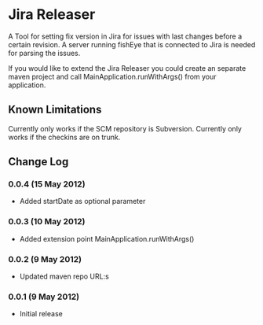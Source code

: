 Jira Releaser
=========================

A Tool for setting fix version in Jira for issues with last changes before a certain revision.
A server running fishEye that is connected to Jira is needed for parsing the issues.

If you would like to extend the Jira Releaser you could create an separate maven project and call
MainApplication.runWithArgs() from your application.

Known Limitations
-----------------
Currently only works if the SCM repository is Subversion.
Currently only works if the checkins are on trunk.

Change Log
----------

### 0.0.4 (15 May 2012)
- Added startDate as optional parameter

### 0.0.3 (10 May 2012)
- Added extension point MainApplication.runWithArgs()

### 0.0.2 (9 May 2012)
- Updated maven repo URL:s

### 0.0.1 (9 May 2012)
- Initial release